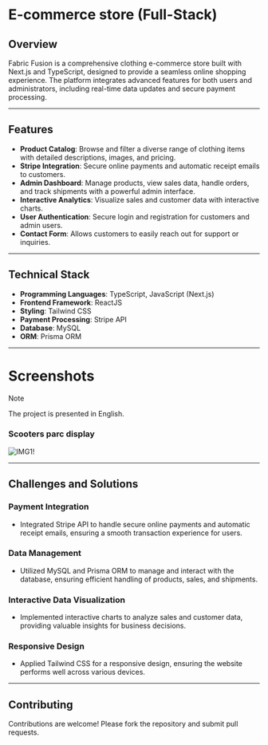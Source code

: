 ﻿# E-commerce store (Full-Stack)
## Overview
Fabric Fusion is a comprehensive clothing e-commerce store built with Next.js and TypeScript, designed to provide a seamless online shopping experience. The platform integrates advanced features for both users and administrators, including real-time data updates and secure payment processing.

<hr />

## Features
- **Product Catalog**: Browse and filter a diverse range of clothing items with detailed descriptions, images, and pricing.
- **Stripe Integration**: Secure online payments and automatic receipt emails to customers.
- **Admin Dashboard**: Manage products, view sales data, handle orders, and track shipments with a powerful admin interface.
- **Interactive Analytics**: Visualize sales and customer data with interactive charts.
- **User Authentication**: Secure login and registration for customers and admin users.
- **Contact Form**: Allows customers to easily reach out for support or inquiries.

<hr />

## Technical Stack
- **Programming Languages**: TypeScript, JavaScript (Next.js)
- **Frontend Framework**: ReactJS
- **Styling**: Tailwind CSS
- **Payment Processing**: Stripe API
- **Database**: MySQL
- **ORM**: Prisma ORM

<hr />

# Screenshots
> [!NOTE]
> The project is presented in English.
### Scooters parc display
![IMG1!](display_assests/display.gif)

<hr />

## Challenges and Solutions
### Payment Integration
- Integrated Stripe API to handle secure online payments and automatic receipt emails, ensuring a smooth transaction experience for users.
### Data Management
- Utilized MySQL and Prisma ORM to manage and interact with the database, ensuring efficient handling of products, sales, and shipments.
### Interactive Data Visualization
- Implemented interactive charts to analyze sales and customer data, providing valuable insights for business decisions.
### Responsive Design
- Applied Tailwind CSS for a responsive design, ensuring the website performs well across various devices.

<hr />

## Contributing
Contributions are welcome! Please fork the repository and submit pull requests.
